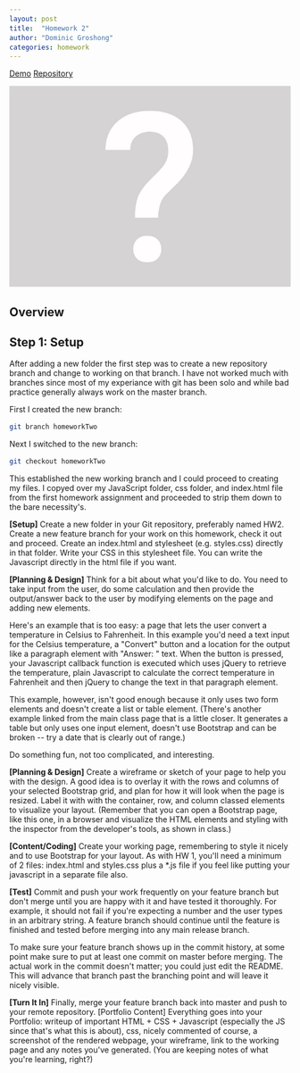 ```yaml
---
layout: post
title:  "Homework 2"
author: "Dominic Groshong"
categories: homework
---
```

<a href="\HW2\index.html" class="btn">Demo</a>
<a href="https://github.com/xzonos/xzonos.github.io/tree/master/HW2" class="btn" target="_blank_">Repository</a>

<!-- This image gets pulled into the blog post page. Purposefully hidden on the actual blog page. -->
<div class="hide">
	<img alt="Assignment Teaser Image" src="/assets/imgs/assignTeaser.jpg">
</div>

Overview
------

Step 1: Setup
------

After adding a new folder the first step was to create a new repository branch and change to working on that branch. I have not worked much with branches since most of my experiance with git has been solo and while bad practice generally always work on the master branch.

First I created the new branch:
```bash
git branch homeworkTwo
```

Next I switched to the new branch:
```bash
git checkout homeworkTwo
```
This established the new working branch and I could proceed to creating my files. I copyed over my JavaScript folder, css folder, and index.html file from the first homework assignment and proceeded to strip them down to the bare necessity's.



**[Setup]** Create a new folder in your Git repository, preferably named HW2. Create a new feature branch for your work on this homework, check it out and proceed. Create an index.html and stylesheet (e.g. styles.css) directly in that folder. Write your CSS in this stylesheet file. You can write the Javascript directly in the html file if you want.

**[Planning & Design]** Think for a bit about what you'd like to do. You need to take input from the user, do some calculation and then provide the output/answer back to the user by modifying elements on the page and adding new elements.

Here's an example that is too easy: a page that lets the user convert a temperature in Celsius to Fahrenheit. In this example you'd need a text input for the Celsius temperature, a "Convert" button and a location for the output like a paragraph element with "Answer: " text. When the button is pressed, your Javascript callback function is executed which uses jQuery to retrieve the temperature, plain Javascript to calculate the correct temperature in Fahrenheit and then jQuery to change the text in that paragraph element.

This example, however, isn't good enough because it only uses two form elements and doesn't create a list or table element. (There's another example linked from the main class page that is a little closer. It generates a table but only uses one input element, doesn't use Bootstrap and can be broken -- try a date that is clearly out of range.)

Do something fun, not too complicated, and interesting.

**[Planning & Design]** Create a wireframe or sketch of your page to help you with the design. A good idea is to overlay it with the rows and columns of your selected Bootstrap grid, and plan for how it will look when the page is resized. Label it with with the container, row, and column classed elements to visualize your layout. (Remember that you can open a Bootstrap page, like this one, in a browser and visualize the HTML elements and styling with the inspector from the developer's tools, as shown in class.)

**[Content/Coding]** Create your working page, remembering to style it nicely and to use Bootstrap for your layout. As with HW 1, you'll need a minimum of 2 files: index.html and styles.css plus a *.js file if you feel like putting your javascript in a separate file also.

**[Test]** Commit and push your work frequently on your feature branch but don't merge until you are happy with it and have tested it thoroughly. For example, it should not fail if you're expecting a number and the user types in an arbitrary string. A feature branch should continue until the feature is finished and tested before merging into any main release branch.

To make sure your feature branch shows up in the commit history, at some point make sure to put at least one commit on master before merging. The actual work in the commit doesn't matter; you could just edit the README. This will advance that branch past the branching point and will leave it nicely visible.

**[Turn It In]** Finally, merge your feature branch back into master and push to your remote repository.
[Portfolio Content] Everything goes into your Portfolio: writeup of important HTML + CSS + Javascript (especially the JS since that's what this is about), css, nicely commented of course, a screenshot of the rendered webpage, your wireframe, link to the working page and any notes you've generated. (You are keeping notes of what you're learning, right?)
